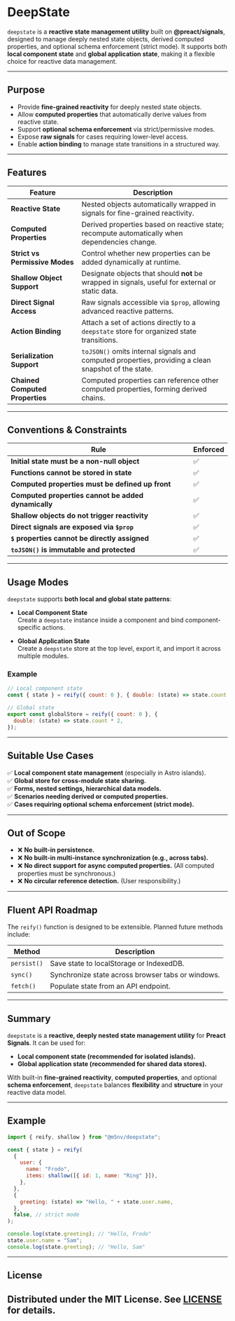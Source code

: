 # DeepState

`deepstate` is a **reactive state management utility** built on
**@preact/signals**, designed to manage deeply nested state objects, derived
computed properties, and optional schema enforcement (strict mode). It supports
both **local component state** and **global application state**, making it a
flexible choice for reactive data management.

---

## Purpose

- Provide **fine-grained reactivity** for deeply nested state objects.
- Allow **computed properties** that automatically derive values from reactive
  state.
- Support **optional schema enforcement** via strict/permissive modes.
- Expose **raw signals** for cases requiring lower-level access.
- Enable **action binding** to manage state transitions in a structured way.

---

## Features

| Feature                         | Description                                                                                         |
| ------------------------------- | --------------------------------------------------------------------------------------------------- |
| **Reactive State**              | Nested objects automatically wrapped in signals for fine-grained reactivity.                        |
| **Computed Properties**         | Derived properties based on reactive state; recompute automatically when dependencies change.       |
| **Strict vs Permissive Modes**  | Control whether new properties can be added dynamically at runtime.                                 |
| **Shallow Object Support**      | Designate objects that should **not** be wrapped in signals, useful for external or static data.    |
| **Direct Signal Access**        | Raw signals accessible via `$prop`, allowing advanced reactive patterns.                            |
| **Action Binding**              | Attach a set of actions directly to a `deepstate` store for organized state transitions.            |
| **Serialization Support**       | `toJSON()` omits internal signals and computed properties, providing a clean snapshot of the state. |
| **Chained Computed Properties** | Computed properties can reference other computed properties, forming derived chains.                |

---

## Conventions & Constraints

| Rule                                                | Enforced |
| --------------------------------------------------- | -------- |
| **Initial state must be a non-null object**         | ✅       |
| **Functions cannot be stored in state**             | ✅       |
| **Computed properties must be defined up front**    | ✅       |
| **Computed properties cannot be added dynamically** | ✅       |
| **Shallow objects do not trigger reactivity**       | ✅       |
| **Direct signals are exposed via `$prop`**          | ✅       |
| **`$` properties cannot be directly assigned**      | ✅       |
| **`toJSON()` is immutable and protected**           | ✅       |

---

## Usage Modes

`deepstate` supports **both local and global state patterns**:

- **Local Component State**\
  Create a `deepstate` instance inside a component and bind component-specific
  actions.

- **Global Application State**\
  Create a `deepstate` store at the top level, export it, and import it across
  multiple modules.

### Example

```javascript
// Local component state
const { state } = reify({ count: 0 }, { double: (state) => state.count * 2 });

// Global state
export const globalStore = reify({ count: 0 }, {
  double: (state) => state.count * 2,
});
```

---

## Suitable Use Cases

✅ **Local component state management** (especially in Astro islands).\
✅ **Global store for cross-module state sharing.**\
✅ **Forms, nested settings, hierarchical data models.**\
✅ **Scenarios needing derived or computed properties.**\
✅ **Cases requiring optional schema enforcement (strict mode).**

---

## Out of Scope

- ❌ **No built-in persistence.**
- ❌ **No built-in multi-instance synchronization (e.g., across tabs).**
- ❌ **No direct support for async computed properties.** (All computed
  properties must be synchronous.)
- ❌ **No circular reference detection.** (User responsibility.)

---

## Fluent API Roadmap

The `reify()` function is designed to be extensible. Planned future methods
include:

| Method      | Description                                       |
| ----------- | ------------------------------------------------- |
| `persist()` | Save state to localStorage or IndexedDB.          |
| `sync()`    | Synchronize state across browser tabs or windows. |
| `fetch()`   | Populate state from an API endpoint.              |

---

## Summary

`deepstate` is a **reactive, deeply nested state management utility** for
**Preact Signals**. It can be used for:

- **Local component state (recommended for isolated islands).**
- **Global application state (recommended for shared data stores).**

With built-in **fine-grained reactivity**, **computed properties**, and optional
**schema enforcement**, `deepstate` balances **flexibility** and **structure**
in your reactive data model.

---

## Example

```javascript
import { reify, shallow } from "@m5nv/deepstate";

const { state } = reify(
  {
    user: {
      name: "Frodo",
      items: shallow([{ id: 1, name: "Ring" }]),
    },
  },
  {
    greeting: (state) => "Hello, " + state.user.name,
  },
  false, // strict mode
);

console.log(state.greeting); // "Hello, Frodo"
state.user.name = "Sam";
console.log(state.greeting); // "Hello, Sam"
```

---
## License

Distributed under the MIT License. See [LICENSE](../LICENSE) for details.
---

